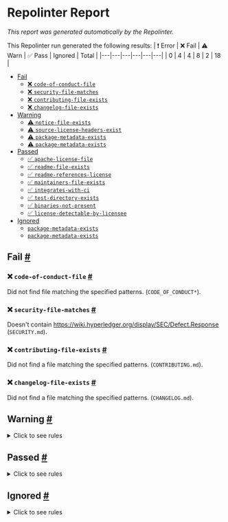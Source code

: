 # Repolinter Report

*This report was generated automatically by the Repolinter.*

This Repolinter run generated the following results:
| ❗  Error | ❌  Fail | ⚠️  Warn | ✅  Pass | Ignored | Total |
|---|---|---|---|---|---|
| 0 | 4 | 4 | 8 | 2 | 18 |

- [Fail](#user-content-fail)
  - [❌ `code-of-conduct-file`](#user-content--code-of-conduct-file)
  - [❌ `security-file-matches`](#user-content--security-file-matches)
  - [❌ `contributing-file-exists`](#user-content--contributing-file-exists)
  - [❌ `changelog-file-exists`](#user-content--changelog-file-exists)
- [Warning](#user-content-warning)
  - [⚠️ `notice-file-exists`](#user-content--notice-file-exists)
  - [⚠️ `source-license-headers-exist`](#user-content--source-license-headers-exist)
  - [⚠️ `package-metadata-exists`](#user-content--package-metadata-exists)
  - [⚠️ `package-metadata-exists`](#user-content--package-metadata-exists)
- [Passed](#user-content-passed)
  - [✅ `apache-license-file`](#user-content--apache-license-file)
  - [✅ `readme-file-exists`](#user-content--readme-file-exists)
  - [✅ `readme-references-license`](#user-content--readme-references-license)
  - [✅ `maintainers-file-exists`](#user-content--maintainers-file-exists)
  - [✅ `integrates-with-ci`](#user-content--integrates-with-ci)
  - [✅ `test-directory-exists`](#user-content--test-directory-exists)
  - [✅ `binaries-not-present`](#user-content--binaries-not-present)
  - [✅ `license-detectable-by-licensee`](#user-content--license-detectable-by-licensee)
- [Ignored](#user-content-ignored)
  - [`package-metadata-exists`](#user-content-package-metadata-exists)
  - [`package-metadata-exists`](#user-content-package-metadata-exists)

## Fail <a href="#user-content-fail" id="fail">#</a>

### ❌ `code-of-conduct-file` <a href="#user-content--code-of-conduct-file" id="-code-of-conduct-file">#</a>

Did not find file matching the specified patterns. (`CODE_OF_CONDUCT*`).

### ❌ `security-file-matches` <a href="#user-content--security-file-matches" id="-security-file-matches">#</a>

Doesn't contain https://wiki.hyperledger.org/display/SEC/Defect.Response (`SECURITY.md`).

### ❌ `contributing-file-exists` <a href="#user-content--contributing-file-exists" id="-contributing-file-exists">#</a>

Did not find a file matching the specified patterns. (`CONTRIBUTING.md`).

### ❌ `changelog-file-exists` <a href="#user-content--changelog-file-exists" id="-changelog-file-exists">#</a>

Did not find a file matching the specified patterns. (`CHANGELOG.md`).


## Warning <a href="#user-content-warning" id="warning">#</a>

<details>
<summary>Click to see rules</summary>

### ⚠️ `notice-file-exists` <a href="#user-content--notice-file-exists" id="-notice-file-exists">#</a>

Did not find a file matching the specified patterns. (`NOTICE*`).

### ⚠️ `source-license-headers-exist` <a href="#user-content--source-license-headers-exist" id="-source-license-headers-exist">#</a>

Below is a list of files or patterns that failed:

- `tools/PTE/ccArgumentsGenerators/ccFunctionsBase.js`: The first 5 lines do not contain the pattern(s): Copyright, License.
- `regression/barebones_caliper/benchmarks/callbacks/barebonesCreateAsset.js`: The first 5 lines do not contain the pattern(s): Copyright, License.
- `tools/PTE/CITest/scripts/test_driver.js`: The first 5 lines do not contain the pattern(s): Copyright, License.
- `tools/PTE/CITest/scripts/test/test.js`: The first 5 lines do not contain the pattern(s): Copyright, License.

### ⚠️ `package-metadata-exists` <a href="#user-content--package-metadata-exists" id="-package-metadata-exists">#</a>

Did not find a file matching the specified patterns. (`package.json`).

### ⚠️ `package-metadata-exists` <a href="#user-content--package-metadata-exists" id="-package-metadata-exists">#</a>

Did not find a file matching the specified patterns. Below is a list of files or patterns that failed:

- `pom.xml`
- `build.xml`
- `build.gradle`

</details>

## Passed <a href="#user-content-passed" id="passed">#</a>

<details>
<summary>Click to see rules</summary>

### ✅ `apache-license-file` <a href="#user-content--apache-license-file" id="-apache-license-file">#</a>

Contains Apache License.*Version 2.0 (`LICENSE`).

### ✅ `readme-file-exists` <a href="#user-content--readme-file-exists" id="-readme-file-exists">#</a>

Found file (`README.md`).

### ✅ `readme-references-license` <a href="#user-content--readme-references-license" id="-readme-references-license">#</a>

Contains license (`README.md`).

### ✅ `maintainers-file-exists` <a href="#user-content--maintainers-file-exists" id="-maintainers-file-exists">#</a>

Found file (`MAINTAINERS.rst`).

### ✅ `integrates-with-ci` <a href="#user-content--integrates-with-ci" id="-integrates-with-ci">#</a>

Found file (`ci/azure-pipelines.yml`).

### ✅ `test-directory-exists` <a href="#user-content--test-directory-exists" id="-test-directory-exists">#</a>

Found file (`regression/testdata`).

### ✅ `binaries-not-present` <a href="#user-content--binaries-not-present" id="-binaries-not-present">#</a>

Excluded file type doesn't exist. (`**/*.exe,**/*.dll,!node_modules/**`).

### ✅ `license-detectable-by-licensee` <a href="#user-content--license-detectable-by-licensee" id="-license-detectable-by-licensee">#</a>

Licensee identified the license for project: Apache-2.0.

</details>

## Ignored <a href="#user-content-ignored" id="ignored">#</a>

<details>
<summary>Click to see rules</summary>

### `package-metadata-exists` <a href="#user-content-package-metadata-exists" id="package-metadata-exists">#</a>

This rule was ignored for the following reason: ignored due to unsatisfied condition(s): "language=ruby"

### `package-metadata-exists` <a href="#user-content-package-metadata-exists" id="package-metadata-exists">#</a>

This rule was ignored for the following reason: ignored due to unsatisfied condition(s): "language=python"

</details>

